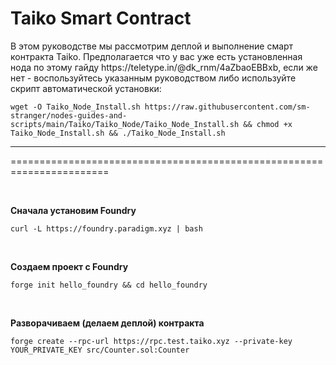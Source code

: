 <h1>Taiko Smart Contract</h1>

<p>В этом руководстве мы рассмотрим деплой и выполнение смарт контракта Taiko. Предполагается что у вас уже есть установленная нода по этому гайду https://teletype.in/@dk_rnm/4aZbaoEBBxb, если же нет - воспользуйтесь указанным руководством либо используйте  скрипт автоматической установки:
  <pre><code>wget -O Taiko_Node_Install.sh https://raw.githubusercontent.com/sm-stranger/nodes-guides-and-scripts/main/Taiko/Taiko_Node/Taiko_Node_Install.sh && chmod +x Taiko_Node_Install.sh && ./Taiko_Node_Install.sh </code></pre>
</p>

<hr>

=======================================================================

<div>
  
  <br>

  <p>
    <b>Сначала установим Foundry</b>
    <pre><code>curl -L https://foundry.paradigm.xyz | bash </code></pre>
  </p>

  <br>
  
  <p>
    <b>Создаем проект с Foundry</b>
    <pre><code>forge init hello_foundry && cd hello_foundry</code></pre>
  </p>

  <br>

  <p>
    <b>Разворачиваем (делаем деплой) контракта</b>
    <pre><code>forge create --rpc-url https://rpc.test.taiko.xyz --private-key YOUR_PRIVATE_KEY src/Counter.sol:Counter</code></pre>
  </p>
  
</div>
